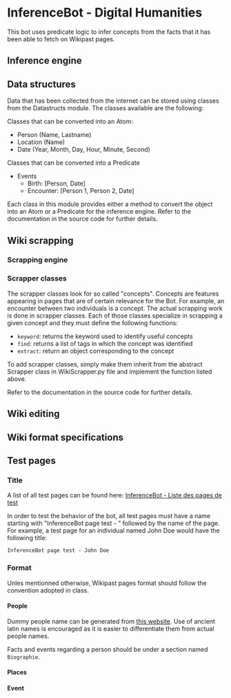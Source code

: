 # InferenceBot - Digital Humanities
This bot uses predicate logic to infer concepts from the facts that it has been able to fetch on Wikipast pages.

## Inference engine

## Data structures
Data that has been collected from the internet can be stored using classes from the Datastructs
module. The classes available are the following:

Classes that can be converted into an Atom:

* Person (Name, Lastname)
* Location (Name)
* Date (Year, Month, Day, Hour, Minute, Second)

Classes that can be converted into a Predicate

* Events
    * Birth: [Person, Date]
    * Encounter: [Person 1, Person 2, Date]

Each class in this module provides either a method to convert the object into an Atom 
or a Predicate for the inference engine. Refer to the documentation in the source code for further details.

## Wiki scrapping
### Scrapping engine

### Scrapper classes
The scrapper classes look for so called "concepts". Concepts are features appearing in pages that are of certain 
relevance for the Bot. For example, an encounter between two individuals is a concept.
The actual scrapping work is done in scrapper classes. Each of those classes specialize in scrapping a given concept
and they must define the following functions:

* `keyword`: returns the keyword used to identify useful concepts  
* `find`: returns a list of tags in which the concept was identified
* `extract`: return an object corresponding to the concept 

To add scrapper classes, simply make them inherit from the abstract Scrapper class in WikiScrapper.py file and
implement the function listed above.
 
Refer to the documentation in the source code for further details.

## Wiki editing

## Wiki format specifications

## Test pages

### Title

A list of all test pages can be found here: [InferenceBot - Liste des pages de test](http://wikipast.epfl.ch/wikipast/index.php/InferenceBot_-_Listes_des_pages_de_test)

In order to test the behavior of the bot, all test pages must have a name starting with "InferenceBot page test - "
followed by the name of the page. For example, a test page for an individual named John Doe would have the following
title:

```
InferenceBot page test - John Doe
```

### Format
Unles mentionned otherwise, Wikipast pages format should follow the convention adopted in class.
#### People
Dummy people name can be generated from [this website](http://www.behindthename.com/random/). Use of ancient latin
names is encouraged as it is easier to differentiate them from actual people names.

Facts and events regarding a person should be under a section named `Biographie`.
#### Places

#### Event